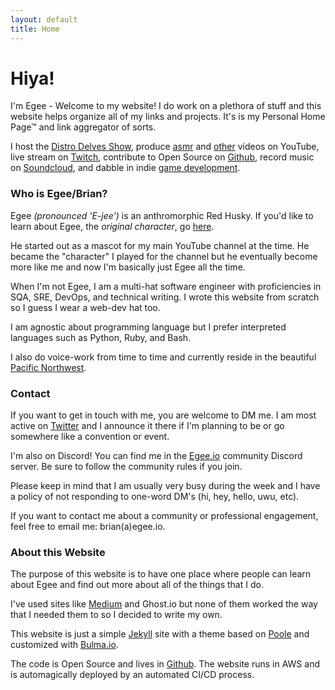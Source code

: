 ```yaml
---
layout: default
title: Home
---
```


# Hiya!

I'm Egee - Welcome to my website! I do work on a plethora of stuff and this website helps organize all of my links and projects. It's is my Personal Home Page™ and link aggregator of sorts.

I host the [Distro Delves Show](/distrodelves), produce [asmr](https://www.youtube.com/channel/UCjaqCM6u1i78VNsoL_jW5lg) and [other](https://www.youtube.com/channel/UCCZDIBQBx4Pk9AaIzEteDpA) videos on YouTube, live stream on [Twitch](https://www.twitch.tv/egeexyz), contribute to Open Source on [Github](https://github.com/egee-irl), record music on [Soundcloud](https://soundcloud.com/egeeirl), and dabble in indie [game development](/games).

### Who is Egee/Brian?

Egee _(pronounced 'E-jee')_ is an anthromorphic Red Husky. If you'd like to learn about Egee, the _original character_, go [here](/ocs).

He started out as a mascot for my main YouTube channel at the time. He became the "character" I played for the channel but he eventually become more like me and now I'm basically just Egee all the time.

When I'm not Egee, I am a multi-hat software engineer with proficiencies in SQA, SRE, DevOps, and technical writing. I wrote this website from scratch so I guess I wear a web-dev hat too.

I am agnostic about programming language but I prefer interpreted languages such as Python, Ruby, and Bash.

I also do voice-work from time to time and currently reside in the beautiful [Pacific Northwest](https://en.wikipedia.org/wiki/Pacific_Northwest).

### Contact

If you want to get in touch with me, you are welcome to DM me. I am most active on [Twitter](https://twitter.com/egee_irl) and I announce it there if I'm planning to be or go somewhere like a convention or event.

I'm also on Discord! You can find me in the [Egee.io](https://egee.io) community Discord server. Be sure to follow the community rules if you join.

Please keep in mind that I am usually very busy during the week and I have a policy of not responding to one-word DM's (hi, hey, hello, uwu, etc).

If you want to contact me about a community or professional engagement, feel free to email me: brian(a)egee.io.

### About this Website

The purpose of this website is to have one place where people can learn about Egee and find out more about all of the things that I do.

I've used sites like [Medium](https://medium.com/@egee_irl) and Ghost.io but none of them worked the way that I needed them to so I decided to write my own.

This website is just a simple [Jekyll](https://jekyllrb.com/) site with a theme based on [Poole](https://github.com/poole/poole) and customized with [Bulma.io](https://bulma.io/).

The code is Open Source and lives in [Github](https://github.com/egee-irl/egee-xyz). The website runs in AWS and is automagically deployed by an automated CI/CD process.
